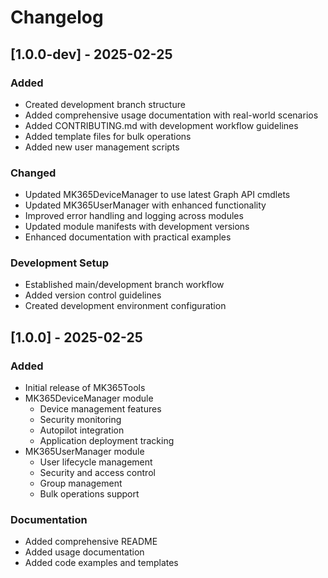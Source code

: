 # Changelog

## [1.0.0-dev] - 2025-02-25

### Added
- Created development branch structure
- Added comprehensive usage documentation with real-world scenarios
- Added CONTRIBUTING.md with development workflow guidelines
- Added template files for bulk operations
- Added new user management scripts

### Changed
- Updated MK365DeviceManager to use latest Graph API cmdlets
- Updated MK365UserManager with enhanced functionality
- Improved error handling and logging across modules
- Updated module manifests with development versions
- Enhanced documentation with practical examples

### Development Setup
- Established main/development branch workflow
- Added version control guidelines
- Created development environment configuration

## [1.0.0] - 2025-02-25

### Added
- Initial release of MK365Tools
- MK365DeviceManager module
  - Device management features
  - Security monitoring
  - Autopilot integration
  - Application deployment tracking
- MK365UserManager module
  - User lifecycle management
  - Security and access control
  - Group management
  - Bulk operations support

### Documentation
- Added comprehensive README
- Added usage documentation
- Added code examples and templates
